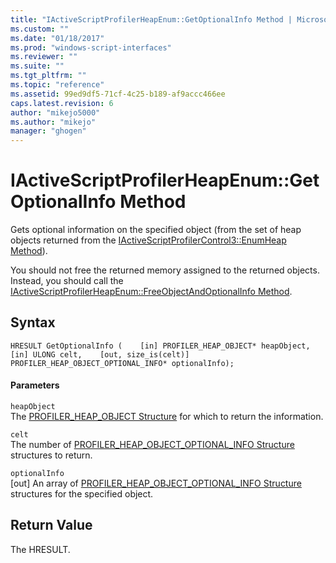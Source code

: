 ```yaml
---
title: "IActiveScriptProfilerHeapEnum::GetOptionalInfo Method | Microsoft Docs"
ms.custom: ""
ms.date: "01/18/2017"
ms.prod: "windows-script-interfaces"
ms.reviewer: ""
ms.suite: ""
ms.tgt_pltfrm: ""
ms.topic: "reference"
ms.assetid: 99ed9df5-71cf-4c25-b189-af9accc466ee
caps.latest.revision: 6
author: "mikejo5000"
ms.author: "mikejo"
manager: "ghogen"
---
```

# IActiveScriptProfilerHeapEnum::GetOptionalInfo Method
Gets optional information on the specified object (from the set of heap objects returned from the [IActiveScriptProfilerControl3::EnumHeap Method](../../winscript/reference/iactivescriptprofilercontrol3-enumheap-method.md)).  
  
 You should not free the returned memory assigned to the returned objects. Instead, you should call the [IActiveScriptProfilerHeapEnum::FreeObjectAndOptionalInfo Method](../../winscript/reference/iactivescriptprofilerheapenum-freeobjectandoptionalinfo-method.md).  
  
## Syntax  
  
```  
HRESULT GetOptionalInfo (    [in] PROFILER_HEAP_OBJECT* heapObject,    [in] ULONG celt,    [out, size_is(celt)] PROFILER_HEAP_OBJECT_OPTIONAL_INFO* optionalInfo);  
```  
  
#### Parameters  
 `heapObject`  
 The [PROFILER_HEAP_OBJECT Structure](../../winscript/reference/profiler-heap-object-structure.md) for which to return the information.  
  
 `celt`  
 The number of [PROFILER_HEAP_OBJECT_OPTIONAL_INFO Structure](../../winscript/reference/profiler-heap-object-optional-info-structure.md) structures to return.  
  
 `optionalInfo`  
 [out] An array of [PROFILER_HEAP_OBJECT_OPTIONAL_INFO Structure](../../winscript/reference/profiler-heap-object-optional-info-structure.md) structures for the specified object.  
  
## Return Value  
 The HRESULT.